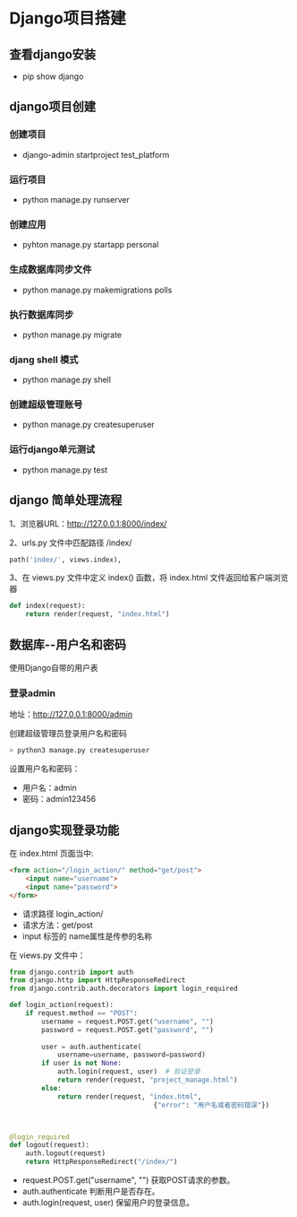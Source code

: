 # Django项目搭建 

## 查看django安装
- pip show django

## django项目创建
### 创建项目
- django-admin startproject test_platform

### 运行项目
- python manage.py runserver

### 创建应用
- pyhton manage.py startapp personal

### 生成数据库同步文件
- python manage.py makemigrations polls

### 执行数据库同步
- python manage.py migrate

### djang shell 模式
- python manage.py shell

### 创建超级管理账号
- python manage.py createsuperuser

### 运行django单元测试
-  python manage.py test

## django 简单处理流程
1、浏览器URL：http://127.0.0.1:8000/index/

2、urls.py 文件中匹配路径 /index/
```python
path('index/', views.index),
```
3、在 views.py 文件中定义 index() 函数，将 index.html 文件返回给客户端浏览器
```python
def index(request):
    return render(request, "index.html")
```

## 数据库--用户名和密码
使用Django自带的用户表

### 登录admin
地址：http://127.0.0.1:8000/admin

创建超级管理员登录用户名和密码
```python
> python3 manage.py createsuperuser
```
设置用户名和密码：

- 用户名：admin
- 密码：admin123456

## django实现登录功能
在 index.html 页面当中:
```html
<form action="/login_action/" method="get/post">
    <input name="username">
    <input name="password">
</form>
```
- 请求路径 login_action/
- 请求方法：get/post
- input 标签的 name属性是传参的名称

在 views.py 文件中：
```python
from django.contrib import auth
from django.http import HttpResponseRedirect
from django.contrib.auth.decorators import login_required

def login_action(request):
    if request.method == "POST":
        username = request.POST.get("username", "")
        password = request.POST.get("password", "")
        
        user = auth.authenticate(
            username=username, password=password)
        if user is not None:
            auth.login(request, user)  # 验证登录
            return render(request, "project_manage.html")
        else:
            return render(request, "index.html",
                                    {"error": "用户名或者密码错误"})



@login_required
def logout(request):
    auth.logout(request)
    return HttpResponseRedirect("/index/")
```
- request.POST.get("username", "") 获取POST请求的参数。
- auth.authenticate 判断用户是否存在。
- auth.login(request, user) 保留用户的登录信息。
